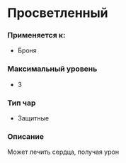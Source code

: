 # Просветленный

### Применяется к:

* Броня

### Максимальный уровень&#x20;

* 3

### Тип чар

* Защитные

### Описание&#x20;

Может лечить сердца, получая урон
